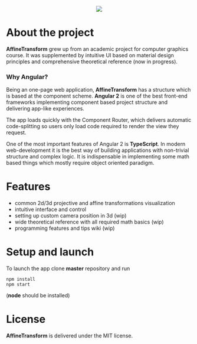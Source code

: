 <p align="center">

<img src="https://github.com/cellardoor42/AffineTransform/blob/master/src/assets/images/icon300x300.png?raw=true">



</p>

# About the project

**AffineTransform** grew up from an academic project for computer graphics course. It was supplemented by intuitive UI based on material design principles and comprehensive theoretical reference (now in progress).

### Why Angular?

Being an one-page web application, **AffineTransform** has a structure which is based at the component scheme. **Angular 2** is one of the best front-end frameworks implementing component based project structure and delivering app-like experiences.

The app loads quickly with the Component Router, which delivers automatic code-splitting so users only load code required to render the view they request.

One of the most important features of Angular 2 is **TypeScript**. In modern web-development it is the best way of building applications with non-trivial structure and complex logic.  It is indispensable in implementing some math based things which mostly require object oriented paradigm.



# Features

- common 2d/3d projective and affine transformations visualization
- intuitive interface and control
- setting up custom camera position in 3d (wip)
- wide theoretical reference with all required math basics (wip)
- programming features and tips wiki (wip)



# Setup and launch

To launch the app clone **master** repository and run

``` shell
npm install
npm start
```

(**node** should be installed)



# License

**AffineTransform** is delivered under the MIT license.